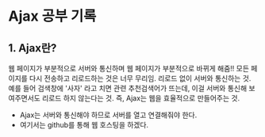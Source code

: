 # Ajax 공부 기록

## 1. Ajax란?
웹 페이지가 부분적으로 서버와 통신하며 웹 페이지가 부분적으로 바뀌게 해줌!!
모든 페이지를 다시 전송하고 리로드하는 것은 너무 무리임. 리로드 없이 서버와 통신하는 것.
예를 들어 검색창에 '사자' 라고 치면 관련 추천검색어가 뜨는데, 이걸 서버와 통신해 보여주면서도 리로드 하지 않는다는 것.
즉, Ajax는 웹을 효율적으로 만들어주는 것.

* Ajax는 서버와 통신해야 하므로 서버를 열고 연결해줘야 한다.
* 여기서는 github를 통해 웹 호스팅을 하겠다.
